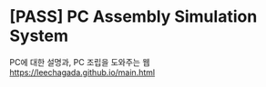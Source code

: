 # [PASS] PC Assembly Simulation System 
PC에 대한 설명과, PC 조립을 도와주는 웹
https://leechagada.github.io/main.html
